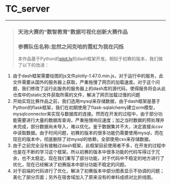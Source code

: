 # TC_server
---
> ### 天池大赛的“数智教育”数据可视化创新大赛作品
> ### 参赛队伍名称:忽然之间克哈的霓虹为我在闪烁
> 本作品基于Python的[plot.ly](https://plot.ly/)的dash框架开发。相较于初赛的版本，我们做了以下的改进：
1. 由于dash框架需要绘图的js文件plotly-1.47.0.min.js，对于运行中的服务，此文件需要从国外的服务器上获取，严重拖慢了网页的加载速度。对于这个问题，我们修改了运行此服务的服务器上的dash库的源代码，使得服务将会从此仓库中的static文件获取所需的文件，解决了网页加载过慢的问题
2. 开始实现比赛作品之前，我们选用mysql来存储数据，由于dash框架是基于Python的flask框架，我们在初期使用了flask-sqlalchemy建立orm模型，mysqlconnector来实现与数据库的连接。然而在开发的过程中，由于部分功能需要进行大量的数据库查询，严重拖慢响应速度；加之当时数据的预处理并未完成，部分数据尚未导入，难以优化。鉴于数据集并不大，决定直接从csv中读取数据。由于时间问题，初赛的版本的很多功能仍需要使用mysql，而在现在的版本中，彻底删除了对mysql的依赖，全部使用csv来存储数据。
3. 由于之前完全没有接触过dash框架，此框架目前使用者不多，在开发的过程中也是在不断的学习这个框架。所以初赛的版本中很多功能的代码写得过于冗余，也不太稳定。现在我们重写了部分功能，对于代码中不稳定的地方进行了优化，现在已经解决了初赛版本中部分功能不稳定的问题。
4. 对于前端的代码进行了优化，解决了初赛版本中部分图表显示不协调的问题；美化了部分页面；另外在宿舍域加入了原来没有的单科成绩对比折线图。